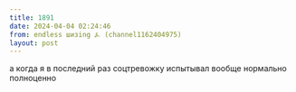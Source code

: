 ```yaml
---
title: 1891
date: 2024-04-04 02:24:46
from: endless шизing ⍼ (channel1162404975)
layout: post
---
```


а когда я в последний раз соцтревожку испытывал вообще нормально полноценно
